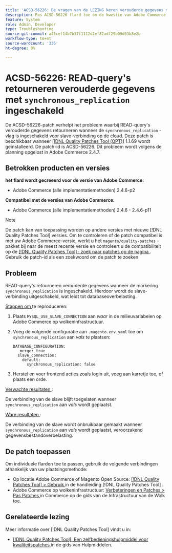 ```yaml
---
title: 'ACSD-56226: De vragen van de LEZING keren verouderde gegevens met toegelaten &grave; synchrone_replication terug'
description: Pas ACSD-56226 flard toe om de kwestie van Adobe Commerce te bevestigen waar de vragen van de LEZING verouderde gegevens terugkeren wanneer de markering &grave; synchronous_replication &grave; voor slave verbinding op Cloud wordt toegelaten.
feature: System
role: Admin, Developer
type: Troubleshooting
source-git-commit: a45cef14b7b37f1112d2ef82adf29b09d63b8e2b
workflow-type: tm+mt
source-wordcount: '336'
ht-degree: 0%

---
```



# ACSD-56226: READ-query&#39;s retourneren verouderde gegevens met `synchronous_replication` ingeschakeld

De ACSD-56226-patch verhelpt het probleem waarbij READ-query&#39;s verouderde gegevens retourneren wanneer de `synchronous_replication` -vlag is ingeschakeld voor slave-verbinding op de cloud. Deze patch is beschikbaar wanneer [[!DNL Quality Patches Tool (QPT)]](/help/tools/quality-patches-tool/quality-patches-tool-to-self-serve-quality-patches.md) 1.1.69 wordt geïnstalleerd. De patch-id is ACSD-56226. Dit probleem wordt volgens de planning opgelost in Adobe Commerce 2.4.7.

## Betrokken producten en versies

**het flard wordt gecreeerd voor de versie van Adobe Commerce:**

* Adobe Commerce (alle implementatiemethoden) 2.4.6-p2

**Compatibel met de versies van Adobe Commerce:**

* Adobe Commerce (alle implementatiemethoden) 2.4.6 - 2.4.6-p11

>[!NOTE]
>
>De patch kan van toepassing worden op andere versies met nieuwe [!DNL Quality Patches Tool] versies. Om te controleren of de patch compatibel is met uw Adobe Commerce-versie, werkt u het `magento/quality-patches` -pakket bij naar de meest recente versie en controleert u de compatibiliteit op de [[!DNL Quality Patches Tool] : zoek naar patches op de pagina ](https://experienceleague.adobe.com/tools/commerce-quality-patches/index.html?lang=nl-NL) . Gebruik de patch-id als een zoekwoord om de patch te zoeken.

## Probleem

READ-query&#39;s retourneren verouderde gegevens wanneer de markering `synchronous_replication` is ingeschakeld. Hierdoor wordt de slave-verbinding uitgeschakeld, wat leidt tot databaseoverbelasting.

<u> Stappen om </u> te reproduceren:

1. Plaats `MYSQL_USE_SLAVE_CONNECTION` aan *waar* in de milieuvariabelen op Adobe Commerce op wolkeninfrastructuur.
1. Voeg de volgende configuratie aan `.magento.env.yaml` toe om `synchronous_replication` aan *vals* te plaatsen:

   ```
   DATABASE_CONFIGURATION:
     _merge: true
     slave_connection:
       default:
         synchronous_replication: false
   ```

1. Herstel en voer frontend acties zoals login uit, voeg aan karretje toe, of plaats een orde.

<u> Verwachte resultaten </u>:

De verbinding van de slave blijft toegelaten wanneer `synchronous_replication` aan *vals* wordt geplaatst.

<u> Ware resultaten </u>:

De verbinding van de slave wordt onbruikbaar gemaakt wanneer `synchronous_replication` aan *vals* wordt geplaatst, veroorzakend gegevensbestandoverbelasting.

## De patch toepassen

Om individuele flarden toe te passen, gebruik de volgende verbindingen afhankelijk van uw plaatsingsmethode:

* Op locatie Adobe Commerce of Magento Open Source: [[!DNL Quality Patches Tool] > Gebruik ](/help/tools/quality-patches-tool/usage.md) in de handleiding [!DNL Quality Patches Tool] .
* Adobe Commerce op wolkeninfrastructuur: [ Verbeteringen en Patches > Pas Patches ](https://experienceleague.adobe.com/docs/commerce-cloud-service/user-guide/develop/upgrade/apply-patches.html?lang=nl-NL) in Commerce op de gids van de Infrastructuur van de Wolk toe.

## Gerelateerde lezing

Meer informatie over [!DNL Quality Patches Tool] vindt u in:

* [[!DNL Quality Patches Tool]: Een zelfbedieningshulpmiddel voor kwaliteitspatches ](/help/tools/quality-patches-tool/quality-patches-tool-to-self-serve-quality-patches.md) in de gids van Hulpmiddelen.

